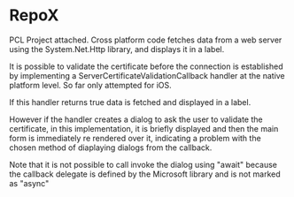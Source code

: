 # RepoX
PCL Project attached.
Cross platform code fetches data from a web server using the System.Net.Http library, and displays it in a label.

It is possible to validate the certificate before the connection is established by implementing a ServerCertificateValidationCallback handler at the native platform level.  So far only attempted for iOS.

If this handler returns true data is fetched and displayed in a label.  

However if the handler creates a dialog to ask the user to validate the certificate, in this implementation, it is briefly displayed and then the main form is immediately re rendered over it, indicating a problem with the chosen method of diaplaying dialogs from the callback.

Note that it is not possible to call invoke the dialog using "await" because the callback delegate is defined by the Microsoft library and is not marked as "async"
